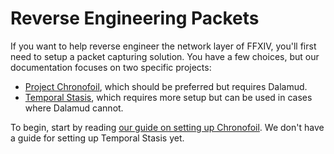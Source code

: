 # Reverse Engineering Packets

If you want to help reverse engineer the network layer of FFXIV, you'll first need to setup a packet capturing solution. You have a few choices, but our documentation focuses on two specific projects:

* [Project Chronofoil](https://github.com/ProjectChronofoil/), which should be preferred but requires Dalamud.
* [Temporal Stasis](https://github.com/NotNite/TemporalStasis), which requires more setup but can be used in cases where Dalamud cannot.

To begin, start by reading [our guide on setting up Chronofoil](chronofoil.md). We don't have a guide for setting up Temporal Stasis yet.
